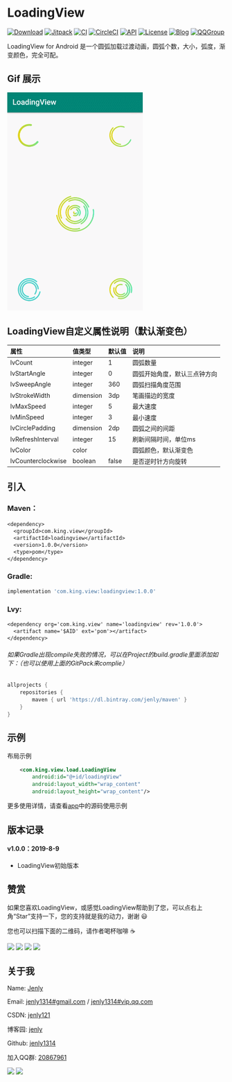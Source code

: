# LoadingView

[![Download](https://img.shields.io/badge/download-App-blue.svg)](https://raw.githubusercontent.com/jenly1314/LoadingView/master/app/release/app-release.apk)
[![Jitpack](https://jitpack.io/v/jenly1314/LoadingView.svg)](https://jitpack.io/#jenly1314/LoadingView)
[![CI](https://travis-ci.org/jenly1314/LoadingView.svg?branch=master)](https://travis-ci.org/jenly1314/LoadingView)
[![CircleCI](https://circleci.com/gh/jenly1314/LoadingView.svg?style=svg)](https://circleci.com/gh/jenly1314/LoadingView)
[![API](https://img.shields.io/badge/API-16%2B-blue.svg?style=flat)](https://android-arsenal.com/api?level=16)
[![License](https://img.shields.io/badge/license-MIT-blue.svg)](https://opensource.org/licenses/mit-license.php)
[![Blog](https://img.shields.io/badge/blog-Jenly-9933CC.svg)](https://jenly1314.github.io/)
[![QQGroup](https://img.shields.io/badge/QQGroup-20867961-blue.svg)](http://shang.qq.com/wpa/qunwpa?idkey=8fcc6a2f88552ea44b1411582c94fd124f7bb3ec227e2a400dbbfaad3dc2f5ad)

LoadingView for Android 是一个圆弧加载过渡动画，圆弧个数，大小，弧度，渐变颜色，完全可配。

## Gif 展示
![Image](GIF.gif)


## LoadingView自定义属性说明（默认渐变色）
| 属性 | 值类型 | 默认值 | 说明 |
| :------| :------ | :------ | :------ |
| lvCount | integer | 1 | 圆弧数量 |
| lvStartAngle | integer | 0 | 圆弧开始角度，默认三点钟方向 |
| lvSweepAngle | integer | 360 | 圆弧扫描角度范围 |
| lvStrokeWidth | dimension | 3dp | 笔画描边的宽度 |
| lvMaxSpeed | integer | 5 | 最大速度 |
| lvMinSpeed | integer | 3 | 最小速度 |
| lvCirclePadding | dimension | 2dp | 圆弧之间的间距 |
| lvRefreshInterval | integer | 15 | 刷新间隔时间，单位ms |
| lvColor | color | | 圆弧颜色，默认渐变色 |
| lvCounterclockwise | boolean | false | 是否逆时针方向旋转 |


## 引入

### Maven：
```maven
<dependency>
  <groupId>com.king.view</groupId>
  <artifactId>loadingview</artifactId>
  <version>1.0.0</version>
  <type>pom</type>
</dependency>
```
### Gradle:
```gradle
implementation 'com.king.view:loadingview:1.0.0'
```

### Lvy:
```lvy
<dependency org='com.king.view' name='loadingview' rev='1.0.0'>
  <artifact name='$AID' ext='pom'></artifact>
</dependency>
```

###### 如果Gradle出现compile失败的情况，可以在Project的build.gradle里面添加如下：（也可以使用上面的GitPack来complie）
```gradle
allprojects {
    repositories {
        maven { url 'https://dl.bintray.com/jenly/maven' }
    }
}
```

## 示例

布局示例
```Xml
    <com.king.view.load.LoadingView
        android:id="@+id/loadingView"
        android:layout_width="wrap_content"
        android:layout_height="wrap_content"/>
```

更多使用详情，请查看[app](app)中的源码使用示例

## 版本记录

#### v1.0.0：2019-8-9
*  LoadingView初始版本

## 赞赏
如果您喜欢LoadingView，或感觉LoadingView帮助到了您，可以点右上角“Star”支持一下，您的支持就是我的动力，谢谢 :smiley:<p>
您也可以扫描下面的二维码，请作者喝杯咖啡 :coffee:
    <div>
        <img src="https://jenly1314.github.io/image/pay/wxpay.png" width="280" heght="350">
        <img src="https://jenly1314.github.io/image/pay/alipay.png" width="280" heght="350">
        <img src="https://jenly1314.github.io/image/pay/qqpay.png" width="280" heght="350">
        <img src="https://jenly1314.github.io/image/alipay_red_envelopes.jpg" width="233" heght="350">
    </div>

## 关于我
   Name: <a title="关于作者" href="https://about.me/jenly1314" target="_blank">Jenly</a>

   Email: <a title="欢迎邮件与我交流" href="mailto:jenly1314@gmail.com" target="_blank">jenly1314#gmail.com</a> / <a title="给我发邮件" href="mailto:jenly1314@vip.qq.com" target="_blank">jenly1314#vip.qq.com</a>

   CSDN: <a title="CSDN博客" href="http://blog.csdn.net/jenly121" target="_blank">jenly121</a>

   博客园: <a title="博客园" href="https://www.cnblogs.com/jenly" target="_blank">jenly</a>

   Github: <a title="Github开源项目" href="https://github.com/jenly1314" target="_blank">jenly1314</a>

   加入QQ群: <a title="点击加入QQ群" href="http://shang.qq.com/wpa/qunwpa?idkey=8fcc6a2f88552ea44b1411582c94fd124f7bb3ec227e2a400dbbfaad3dc2f5ad" target="_blank">20867961</a>
   <div>
       <img src="https://jenly1314.github.io/image/jenly666.png">
       <img src="https://jenly1314.github.io/image/qqgourp.png">
   </div>
